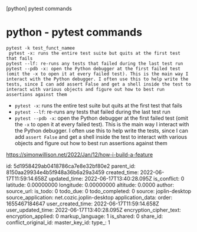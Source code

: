 [python]  pytest commands

# python - pytest commands

```
pytest -k test_funct_namee
 pytest -x: runs the entire test suite but quits at the first test that fails
pytest --lf: re-runs any tests that failed during the last test run
pytest --pdb -x: open the Python debugger at the first failed test (omit the -x to open it at every failed test). This is the main way I interact with the Python debugger. I often use this to help write the tests, since I can add assert False and get a shell inside the test to interact with various objects and figure out how to best run assertions against them

```



* `pytest -x`: runs the entire test suite but quits at the first test that fails
* `pytest --lf`: re-runs any tests that failed during the last test run
* `pytest --pdb -x`: open the Python debugger at the first failed test (omit the `-x` to open it at every failed test). This is the main way I interact with the Python debugger. I often use this to help write the tests, since I can add `assert False` and get a shell inside the test to interact with various objects and figure out how to best run assertions against them

https://simonwillison.net/2022/Jan/12/how-i-build-a-feature


id: 5d1958429ab0418786ca7e8e32bf80e2
parent_id: 8150aa29934e4b5f948a36b6a29a3459
created_time: 2022-06-17T11:59:14.658Z
updated_time: 2022-06-17T13:40:28.095Z
is_conflict: 0
latitude: 0.00000000
longitude: 0.00000000
altitude: 0.0000
author: 
source_url: 
is_todo: 0
todo_due: 0
todo_completed: 0
source: joplin-desktop
source_application: net.cozic.joplin-desktop
application_data: 
order: 1655467184647
user_created_time: 2022-06-17T11:59:14.658Z
user_updated_time: 2022-06-17T13:40:28.095Z
encryption_cipher_text: 
encryption_applied: 0
markup_language: 1
is_shared: 0
share_id: 
conflict_original_id: 
master_key_id: 
type_: 1